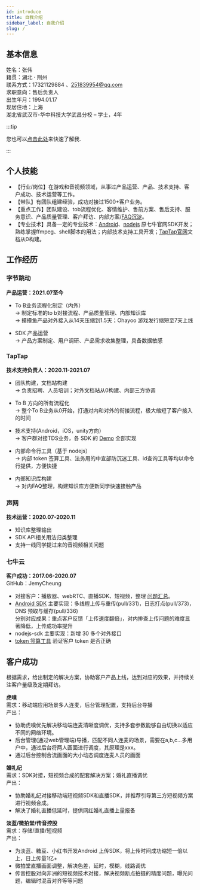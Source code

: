 ```yaml
---
id: introduce
title: 自我介绍
sidebar_label: 自我介绍
slug: /
---
```


## 基本信息
姓名：张伟  
籍贯：湖北 · 荆州  
联系方式：17321129884 、251839954@qq.com  
求职意向：售后负责人   
出⽣年⽉：1994.01.17  
现居住地：上海  
湖北省武汉市-华中科技⼤学武昌分校 – 学⼠，4年

:::tip

您也可以[点击此处](./introduce/work)来快速了解我.

:::

## 个人技能
- 【行业/岗位】在游戏和音视频领域，从事过产品运营、产品、技术支持、客户成功、技术运营等工作。
- 【带队】有团队组建经验，成功对接过1500+客户业务。
- 【重点工作】团队建设、tob流程优化、客情维护、售前方案、售后支持、服务意识、产品质量管理、客户拜访、内部方案/[FAQ沉淀](http://qdoc.ijemy.com/android/player.html)。
- 【专业技术】具备一定的专业技术：[Android](https://github.com/qiniu/android-sdk)、[nodejs](https://github.com/qiniu/nodejs-sdk) 原七牛官网SDK开发；熟练掌握ffmpeg、shell脚本的用法；内部技术支持工具开发；[TapTap官网](https://developer.taptap.com/v2-doc/sdk/)文档从0构建。

## 工作经历

### 字节跳动                
**产品运营：2021.07至今**
- To B业务流程化制定（内外）   
→ 制定标准的to b对接流程、产品质量管理、内部知识库  
→ 摸摸鱼产品对外接入从14天压缩到1.5天；Ohayoo 游戏发行缩短至7天上线 

- SDK 产品运营    
→ 产品方案制定、用户调研、产品需求收集整理，具备数据敏感

### TapTap                    
**技术支持负责人：2020.11-2021.07**
- 团队构建，文档站构建  
→ 负责招聘、人员培训；对外文档站从0构建、内部三方协调  

- To B 方向的所有流程化  
→ 整个To B业务从0开始，打通对内和对外的衔接流程，极大缩短了客户接入的时间  

- 技术支持(Android，iOS，unity方向）  
→ 客户群对接TDS业务，各 SDK 的 [Demo](https://github.com/TapTap) 全部实现  

- 内部命令行工具（基于 nodejs）   
→ 内部 token 签算工具、法务用的中宣部防沉迷工具、id查询工具等均以命令行提供，方便快捷  

- 内部知识库构建  
→ 对内FAQ整理，构建知识库方便新同学快速接触产品  


### 声网                          
**技术运营：2020.07-2020.11**
- 知识库整理输出  
- SDK API相关用法归类整理  
- 支持一线同学提过来的音视频相关问题  

### 七牛云                     
**客户成功：2017.06-2020.07**  
GitHub：JemyCheung  
- 对接客户：播放器、webRTC、直播SDK、短视频，整理 [问题汇总](http://qdoc.ijemy.com/android/player.html)。  
- [Android SDK](https://github.com/qiniu/android-sdk) 主要实现：多线程上传与重传(pull/331)，⽇志打点(pull/373)，DNS 预取与缓存(pull/336)  
分别对应成果：重点客户反馈「上传速度翻倍」，对内排查上传问题的难度显著降低，上传成功率提升
- nodejs-sdk 主要实现：新增 30 多个对外接口  
- [token 签算工具](https://github.com/JemyCheung/createtoken) 验证客户 token 是否正确  


## 客户成功

根据需求，给出制定的解决方案，协助客户产品上线，达到对应的效果，并持续关注客户量级及定期拜访。  

**虎嗅**   
需求：移动端应用场景多人连麦，后台管理配置，支持后台导播   
产出：
- 协助虎嗅优先解决移动端连麦清晰度调优，支持多套参数能够自由切换以适应不同的网络环境。
- 后台管理(通过web管理端)导播，匹配不同人连麦的场景，需要在a,b,c...多用户中，通过后台将两人画面进行调度，其原理是xxx。
- 通过后台控制合流画面的大小动态调度连麦人员的画面

**婚礼纪**  
需求：SDK对接，短视频合成的配套解决方案；婚礼直播调优  
产出：  
- 协助婚礼纪对接移动端短视频SDK和直播SDK，并推荐引导第三方短视频方案进行视频合成。
- 解决了婚礼直播低延时，提供网红婚礼直播上量报备
 
**淡蓝/微拍堂/传音控股**    
需求：存储/直播/短视频  
产出：
- 为淡蓝、糖豆、小红书开发Android 上传SDK，将上传时间成功缩短一倍以上，日上传量1亿+
- 微拍堂直播画面调整，解决色差，延时，模糊，线路调优
- 传音控股对向非洲的短视频技术对接，解决视频断点拍摄的精度问题，曝光问题，编辑时混音对齐等等问题